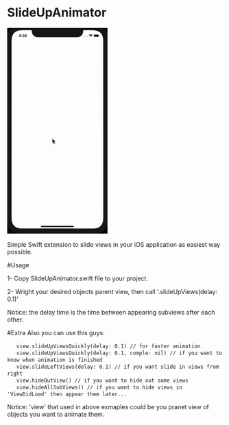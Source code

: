 # SlideUpAnimator

![](Preview.gif)

Simple Swift extension to slide views in your iOS application as easiest way possible.

#Usage

1- Copy SlideUpAnimator.swift file to your project.

2- Wright your desired objects parent view, then call '.slideUpViews(delay: 0.1)'

Notice: the delay time is the time between appearing subviews after each other.


#Extra
Also you can use this guys:

       view.slideUpViewsQuickly(delay: 0.1) // for faster animation
       view.slideUpViewsQuickly(delay: 0.1, comple: nil) // if you want to know when animation is finished
       view.slideLeftViews(delay: 0.1) // if you want slide in views from right
       view.hideOutView() // if you want to hide out some views
       view.hideAllSubViews() // if you want to hide views in 'ViewDidLoad' then appear them later...

 Notice: 'view' that used in above exmaples could be you pranet view of objects you want to animate them.
